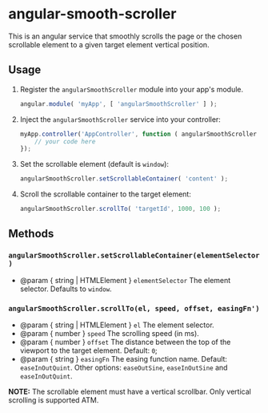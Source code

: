 # angular-smooth-scroller

This is an angular service that smoothly scrolls the page or the chosen scrollable element to a given target element vertical position. 

## Usage

1. Register the `angularSmoothScroller` module into your app's module.
    
    ```javascript
    angular.module( 'myApp', [ 'angularSmoothScroller' ] );
    ```

2. Inject the `angularSmoothScroller` service into your controller:

    ```javascript
    myApp.controller('AppController', function ( angularSmoothScroller ) {
        // your code here
    });
    ```

3. Set the scrollable element (default is `window`):

    ```javascript
    angularSmoothScroller.setScrollableContainer( 'content' );
    ```

4. Scroll the scrollable container to the target element:

    ```javascript
    angularSmoothScroller.scrollTo( 'targetId', 1000, 100 );
    ```

## Methods

### `angularSmoothScroller.setScrollableContainer(elementSelector)`
- @param { string | HTMLElement } `elementSelector` The element selector. Defaults to `window`. 

### `angularSmoothScroller.scrollTo(el, speed, offset, easingFn')`
- @param { string | HTMLElement } `el` The element selector.
- @param { number } `speed` The scrolling speed (in ms).
- @param { number } `offset` The distance between the top of the viewport to the target element. Default: `0`;
- @param { string } `easingFn` The easing function name. Default: `easeInOutQuint`. Other options: `easeOutSine`, `easeInOutSine` and `easeInOutQuint`.

**NOTE:** The scrollable element must have a vertical scrollbar. Only vertical scrolling is supported ATM.
